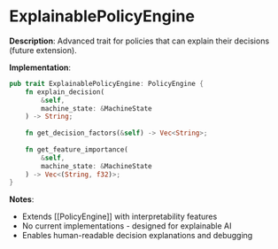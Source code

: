 # ExplainablePolicyEngine

**Description**: Advanced trait for policies that can explain their decisions (future extension).

**Implementation**: 
```rust
pub trait ExplainablePolicyEngine: PolicyEngine {
    fn explain_decision(
        &self, 
        machine_state: &MachineState
    ) -> String;
    
    fn get_decision_factors(&self) -> Vec<String>;
    
    fn get_feature_importance(
        &self, 
        machine_state: &MachineState
    ) -> Vec<(String, f32)>;
}
```

**Notes**: 
- Extends [[PolicyEngine]] with interpretability features
- No current implementations - designed for explainable AI
- Enables human-readable decision explanations and debugging